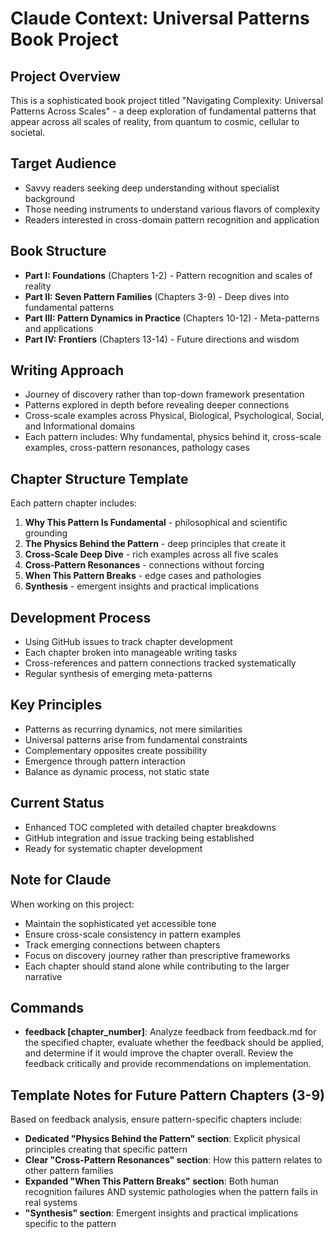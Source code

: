 # Claude Context: Universal Patterns Book Project

## Project Overview
This is a sophisticated book project titled "Navigating Complexity: Universal Patterns Across Scales" - a deep exploration of fundamental patterns that appear across all scales of reality, from quantum to cosmic, cellular to societal.

## Target Audience
- Savvy readers seeking deep understanding without specialist background
- Those needing instruments to understand various flavors of complexity
- Readers interested in cross-domain pattern recognition and application

## Book Structure
- **Part I: Foundations** (Chapters 1-2) - Pattern recognition and scales of reality
- **Part II: Seven Pattern Families** (Chapters 3-9) - Deep dives into fundamental patterns
- **Part III: Pattern Dynamics in Practice** (Chapters 10-12) - Meta-patterns and applications
- **Part IV: Frontiers** (Chapters 13-14) - Future directions and wisdom

## Writing Approach
- Journey of discovery rather than top-down framework presentation
- Patterns explored in depth before revealing deeper connections
- Cross-scale examples across Physical, Biological, Psychological, Social, and Informational domains
- Each pattern includes: Why fundamental, physics behind it, cross-scale examples, cross-pattern resonances, pathology cases

## Chapter Structure Template
Each pattern chapter includes:
1. **Why This Pattern Is Fundamental** - philosophical and scientific grounding
2. **The Physics Behind the Pattern** - deep principles that create it
3. **Cross-Scale Deep Dive** - rich examples across all five scales
4. **Cross-Pattern Resonances** - connections without forcing
5. **When This Pattern Breaks** - edge cases and pathologies
6. **Synthesis** - emergent insights and practical implications

## Development Process
- Using GitHub issues to track chapter development
- Each chapter broken into manageable writing tasks
- Cross-references and pattern connections tracked systematically
- Regular synthesis of emerging meta-patterns

## Key Principles
- Patterns as recurring dynamics, not mere similarities
- Universal patterns arise from fundamental constraints
- Complementary opposites create possibility
- Emergence through pattern interaction
- Balance as dynamic process, not static state

## Current Status
- Enhanced TOC completed with detailed chapter breakdowns
- GitHub integration and issue tracking being established
- Ready for systematic chapter development

## Note for Claude
When working on this project:
- Maintain the sophisticated yet accessible tone
- Ensure cross-scale consistency in pattern examples
- Track emerging connections between chapters
- Focus on discovery journey rather than prescriptive frameworks
- Each chapter should stand alone while contributing to the larger narrative

## Commands
- **feedback [chapter_number]**: Analyze feedback from feedback.md for the specified chapter, evaluate whether the feedback should be applied, and determine if it would improve the chapter overall. Review the feedback critically and provide recommendations on implementation.

## Template Notes for Future Pattern Chapters (3-9)
Based on feedback analysis, ensure pattern-specific chapters include:
- **Dedicated "Physics Behind the Pattern" section**: Explicit physical principles creating that specific pattern
- **Clear "Cross-Pattern Resonances" section**: How this pattern relates to other pattern families
- **Expanded "When This Pattern Breaks" section**: Both human recognition failures AND systemic pathologies when the pattern fails in real systems
- **"Synthesis" section**: Emergent insights and practical implications specific to the pattern